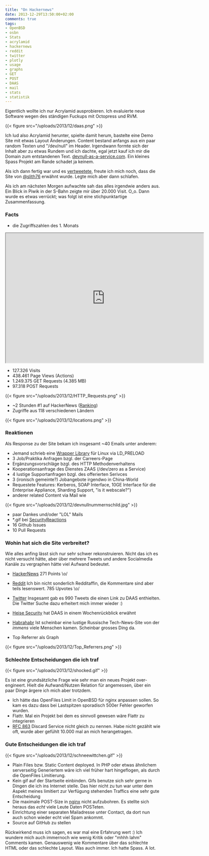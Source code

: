 ```yaml
---
title: "On Hackernews"
date: 2013-12-29T13:50:00+02:00
comments: true
tags:
- OpenBSD
- osbn
- Stats
- acrylamid
- hackernews
- reddit
- twitter
- plotly
- usage
- graphs
- GET
- POST
- DAAS
- mail
- stats
- statistik
---
```


Eigentlich wollte ich nur Acrylamid ausprobieren. Ich evaluierte
neue Software wegen des ständigen Fuckups mit Octopress und RVM.

{{< figure src="/uploads/2013/12/daas.png" >}}

Ich lud also Acrylamid herunter, spielte damit herum, bastelte eine Demo Site
mit etwas Layout Änderungen. Content bestand anfangs aus ein paar random Texten und "/dev/null"
im Header.
Irgendwann formte sich der Inhalt aber zu etwas Rundem und ich dachte,
egal jetzt kauf ich mir die Domain zum entstandenen Text. [devnull-as-a-service.com](http://devnull-as-a-service.com).
Ein kleines Spass Projekt am Rande schadet ja keinem.

Als ich dann fertig war und es
[vertweetete](https://twitter.com/noqqe/status/395252504033624065), freute ich mich noch, dass die Site
von [@slith76](https://twitter.com/slith76) erwähnt wurde. Legte mich aber dann schlafen.

Als ich am nächsten Morgen aufwachte sah das alles irgendwie anders aus. Ein
Blick in Piwik in der S-Bahn zeigte mir über 20.000 Visit. O_o. Dann wurde es
etwas verrückt; was folgt ist eine stichpunktartige Zusammenfassung.

### Facts

* die Zugriffszahlen des 1. Monats

<iframe id="igraph" src="https://plot.ly/~noqqe/47/640/420/" width="640" height="420" seamless="seamless" scrolling="no"></iframe>

* 127.326 Visits
* 438.461 Page Views (Actions)
* 1.249.375 GET Requests (4.385 MB)
* 97.318 POST Requests

{{< figure src="/uploads/2013/12/HTTP_Requests.png" >}}

* ~2 Stunden #1 auf HackerNews ([Ranking](http://hnrankings.info/6637480/))
* Zugriffe aus 118 verschiedenen Ländern

{{< figure src="/uploads/2013/12/locations.png" >}}

### Reaktionen

Als Response zu der Site bekam ich insgesamt ~40 Emails unter anderem:

* Jemand schrieb eine [Wrapper Library](https://gist.github.com/ryancdotorg/7241987) für Linux via LD_PRELOAD
* 3 Job/Praktika Anfragen bzgl. der Carreers-Page
* Ergänzungsvorschläge bzgl. des HTTP Methodenverhaltens
* Kooperationsanfrage des Dienstes ZAAS (/dev/zero as a Service)
* 4 lustige Supportanfragen bzgl. des offerierten Serivces
* 3 (ironisch gemeinte?) Jobangebote irgendwo in China-World
* Requestete Features: Kerberos, SOAP Interface, 10GE Interface für die
  Enterprise Appliance, Sharding Support, "is it webscale?")
* anderer related Content via Mail wie

{{< figure src="/uploads/2013/12/devnullnummernschild.jpg" >}}

* paar Dankes und/oder "LOL" Mails
* *.gif bei [SecurityReactions](http://securityreactions.tumblr.com/post/66371497808/when-a-client-asks-if-they-should-consider-using)
* 16 Github Issues
* 10 Pull Requests

### Wohin hat sich die Site verbreitet?

Wie alles anfing lässt sich nur sehr schwer rekonstruieren. Nicht das ich es
nicht versucht hätte, aber über mehrere Tweets und andere Socialmedia Kanäle zu
vergraphen hätte viel Aufwand bedeutet.

* [HackerNews](https://news.ycombinator.com/item?id=6637480) 271 Points \o/
* [Reddit](http://www.reddit.com/search?q=site%3Adevnull-as-a-service.com&restrict_sr=off&sort=relevance&t=all)
  Ich bin nicht sonderlich Redditaffin, die Kommentare sind aber teils lesenswert. 785 Upvotes \o/
* [Twitter](https://twitter.com/search?q=devnull-as-a-service.com&src=typd&f=realtime)
  Insgesamt gab es 990 Tweets die einen Link zu DAAS enthielten. Die Twitter
  Suche dazu erheitert mich immer wieder :)
* [Heise Security](http://www.heise.de/security/meldung/lost-found-Was-von-der-Woche-uebrig-blieb-2037941.html)
  hat DAAS in einem Wochenrückblick erwähnt
* [Habrahabr](http://habrahabr.ru/post/200230/) Ist scheinbar eine lustige
  Russische Tech-News-Site von der _immens_ viele Menschen kamen. Scheinbar
  grosses Ding da.

* Top Referrer als Graph

{{< figure src="/uploads/2013/12/Top_Referrers.png" >}}

### Schlechte Entscheidungen die ich traf

{{< figure src="/uploads/2013/12/shocked.gif" >}}

Es ist eine grundsätzliche Frage wie sehr man ein neues Projekt over-engineert.
Hielt die Aufwand/Nutzen Relation für angemessen, über ein paar Dinge ärgere ich
mich aber trotzdem.

* Ich hätte das OpenFiles Limit in OpenBSD für nginx anpassen sollen. So kam es
  dazu dass bei Lastspitzen sporadisch 500er Fehler geworfen wurden.
* Flattr. Mal ein Projekt bei dem es sinnvoll gewesen wäre Flattr zu integrieren
* [RFC 863](http://tools.ietf.org/html/rfc863) Discard Service nicht gleich zu nennen.
  Habe nicht gezählt wie oft, wurde aber gefühlt 10.000 mal an mich
  herangetragen.

### Gute Entscheidungen die ich traf

{{< figure src="/uploads/2013/12/schneewittchen.gif" >}}

* Plain Files bzw. Static Content deployed. In PHP oder etwas ähnlichem
  serverseitig Generiertem wäre ich viel früher hart hingeflogen, als durch die
  OpenFiles Limitierung.
* Kein gif auf der Startseite einbinden. Gifs benutze sich sehr gerne in Dingen
  die ich ins Internet stelle. Das hier nicht zu tun war unter dem Aspekt meines limitiert zur Verfügung stehenden Traffics eine sehr gute Entscheidung
* Die maximale POST-Size in [nginx](http://nginx.org) nicht aufzubohren. Es
  stellte sich heraus das _echt_ viele Leute Daten POSTeten.
* Einrichtung einer separaten Mailadresse unter Contact, da dort nun auch schon
  wieder echt viel Spam ankommt.
* Source auf GitHub zu stellen

Rückwirkend muss ich sagen, es war mal eine Erfahrung wert :) Ich wundere mich
auch immernoch wie wenig Kritik oder "mhhh lahm" Comments kamen. Genauswenig
wie Kommentare über das schlechte HTML oder das schlechte Layout.
Was auch immer. Ich hatte Spass. A lot.
